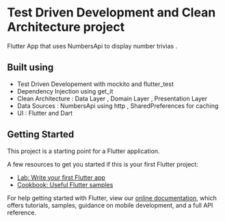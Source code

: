 # Test Driven Development and Clean Architecture project

Flutter App that uses NumbersApi to display number trivias .

## Built using

- Test Driven Developement with mockito and flutter_test
- Dependency Injection using get_it
- Clean Architecture : Data Layer , Domain Layer , Presentation Layer
- Data Sources : NumbersApi using http , SharedPreferences for caching
- UI : Flutter and Dart

## Getting Started

This project is a starting point for a Flutter application.

A few resources to get you started if this is your first Flutter project:

- [Lab: Write your first Flutter app](https://flutter.dev/docs/get-started/codelab)
- [Cookbook: Useful Flutter samples](https://flutter.dev/docs/cookbook)

For help getting started with Flutter, view our
[online documentation](https://flutter.dev/docs), which offers tutorials,
samples, guidance on mobile development, and a full API reference.
